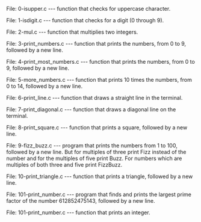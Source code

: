   File: 0-isupper.c --- function that checks for uppercase character.

File: 1-isdigit.c --- function that checks for a digit (0 through 9).

File: 2-mul.c --- function that multiplies two integers.

File: 3-print_numbers.c --- function that prints the numbers, from 0 to 9, followed by a new line.

File: 4-print_most_numbers.c --- function that prints the numbers, from 0 to 9, followed by a new line.

File: 5-more_numbers.c --- function that prints 10 times the numbers, from 0 to 14, followed by a new line.

File: 6-print_line.c --- function that draws a straight line in the terminal.

File: 7-print_diagonal.c --- function that draws a diagonal line on the terminal.

File: 8-print_square.c --- function that prints a square, followed by a new line.

File: 9-fizz_buzz.c --- program that prints the numbers from 1 to 100, followed by a new line. But for multiples of three print Fizz instead of the number and for the multiples of five print Buzz. For numbers which are multiples of both three and five print FizzBuzz.

File: 10-print_triangle.c --- function that prints a triangle, followed by a new line.

File: 101-print_number.c --- program that finds and prints the largest prime factor of the number 612852475143, followed by a new line.

File: 101-print_number.c --- function that prints an integer.

